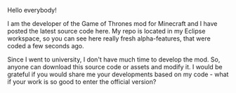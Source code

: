 Hello everybody!

I am the developer of the Game of Thrones mod for Minecraft and I have posted the latest source code here. My repo is located in my Eclipse workspace, so you can see here really fresh alpha-features, that were coded a few seconds ago.

Since I went to university, I don't have much time to develop the mod. So, anyone can download this source code or assets and modify it. I would be grateful if you would share me your developments based on my code - what if your work is so good to enter the official version?
